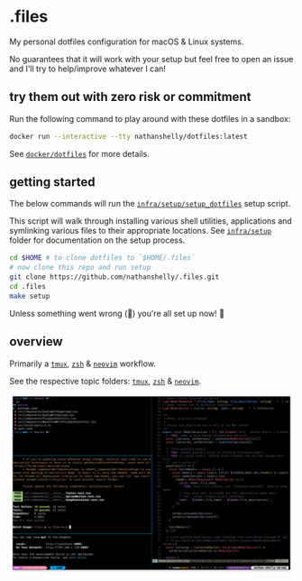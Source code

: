 # .files

My personal dotfiles configuration for macOS & Linux systems.

No guarantees that it will work with your setup but feel free to open an issue and I'll try to help/improve whatever I can!

## try them out with zero risk or commitment

Run the following command to play around with these dotfiles in a sandbox:

```bash
docker run --interactive --tty nathanshelly/dotfiles:latest
```

See [`docker/dotfiles`](./docker/dotfiles) for more details.

## getting started

The below commands will run the [`infra/setup/setup_dotfiles`](./infra/setup/setup_dotfiles) setup script.

This script will walk through installing various shell utilities, applications and symlinking various files to their appropriate locations. See [`infra/setup`](./infra/setup/) folder for documentation on the setup process.

```bash
cd $HOME # to clone dotfiles to `$HOME/.files`
# now clone this repo and run setup
git clone https://github.com/nathanshelly/.files.git
cd .files
make setup
```

Unless something went wrong (🤞) you're all set up now! 🎉

## overview

Primarily a [`tmux`](https://github.com/tmux/tmux), [`zsh`](https://www.zsh.org) & [`neovim`](https://github.com/neovim/neovim) workflow.

See the respective topic folders: [`tmux`](./tmux), [`zsh`](./zsh) & [`neovim`](./neovim).

![workflow](infra/assets/workflow.png 'workflow')
